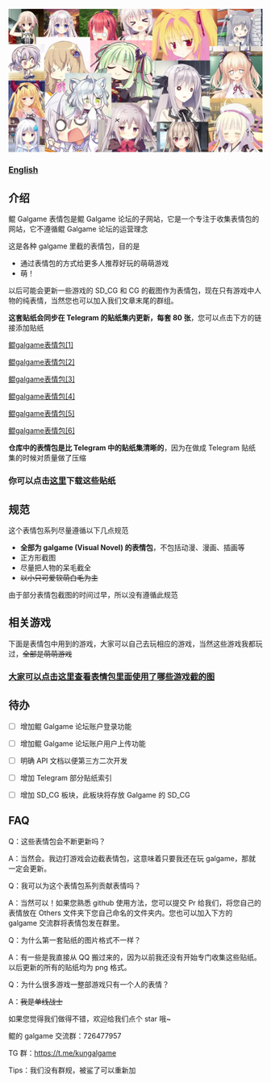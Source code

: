 ![kun-galgame-stickers](https://github.com/KUN1007/kun-galgame-stickers-sveltekit/blob/svelte-kit/static/title.webp)

### **[English](/Readme.md)**

## 介绍

鲲 Galgame 表情包是鲲 Galgame 论坛的子网站，它是一个专注于收集表情包的网站，它不遵循鲲 Galgame 论坛的运营理念

这是各种 galgame 里截的表情包，目的是

* 通过表情包的方式给更多人推荐好玩的萌萌游戏
* 萌！

以后可能会更新一些游戏的 SD_CG 和 CG 的截图作为表情包，现在只有游戏中人物的纯表情，当然您也可以加入我们文章末尾的群组。

  

**这套贴纸会同步在 Telegram 的贴纸集内更新，每套 80 张**，您可以点击下方的链接添加贴纸

[鲲galgame表情包[1]](https://t.me/addstickers/KUNgal1)

[鲲galgame表情包[2]](https://t.me/addstickers/KUNgal2)

[鲲galgame表情包[3]](https://t.me/addstickers/KUNgal3)

[鲲galgame表情包[4]](https://t.me/addstickers/KUNgal4)

[鲲galgame表情包[5]](https://t.me/addstickers/KUNgal5)

[鲲galgame表情包[6]](https://t.me/addstickers/KUNgal6)

**仓库中的表情包是比 Telegram 中的贴纸集清晰的**，因为在做成 Telegram 贴纸集的时候对质量做了压缩

  

### 你可以点击[这里](https://github.com/KUN1007/kungalgame-stickers/releases)下载这些贴纸

  

## 规范

这个表情包系列尽量遵循以下几点规范

- **全部为 galgame (Visual Novel) 的表情包**，不包括动漫、漫画、插画等
- 正方形截图
- 尽量把人物的呆毛截全
- <s>以小只可爱软萌白毛为主</s>

由于部分表情包截图的时间过早，所以没有遵循此规范

  

## 相关游戏

下面是表情包中用到的游戏，大家可以自己去玩相应的游戏，当然这些游戏我都玩过，~~全部是萌萌游戏~~

### [大家可以点击这里查看表情包里面使用了哪些游戏截的图](https://github.com/KUN1007/kungalgame-stickers/blob/main/introduction/game.md)

  

## 待办

* [ ] 增加鲲 Galgame 论坛账户登录功能

* [ ] 增加鲲 Galgame 论坛账户用户上传功能

* [ ] 明确 API 文档以便第三方二次开发

* [ ] 增加 Telegram 部分贴纸索引

* [ ] 增加 SD_CG 板块，此板块将存放 Galgame 的 SD_CG

## FAQ

  

Q：这些表情包会不断更新吗？

A：当然会。我边打游戏会边截表情包，这意味着只要我还在玩 galgame，那就一定会更新。

  

Q：我可以为这个表情包系列贡献表情吗？

A：当然可以！如果您熟悉 github 使用方法，您可以提交 Pr 给我们，将您自己的表情放在 Others 文件夹下您自己命名的文件夹内。您也可以加入下方的 galgame 交流群将表情包发在群里。

  

Q：为什么第一套贴纸的图片格式不一样？

A：有一些是我直接从 QQ 搬过来的，因为以前我还没有开始专门收集这些贴纸。以后更新的所有的贴纸均为 png 格式。

  

Q：为什么很多游戏一整部游戏只有一个人的表情？

A：~~我是单线战士~~

  

如果您觉得我们做得不错，欢迎给我们点个 star 哦~

  

鲲的 galgame 交流群：726477957

TG 群：https://t.me/kungalgame

  

Tips：我们没有群规，被鲨了可以重新加

